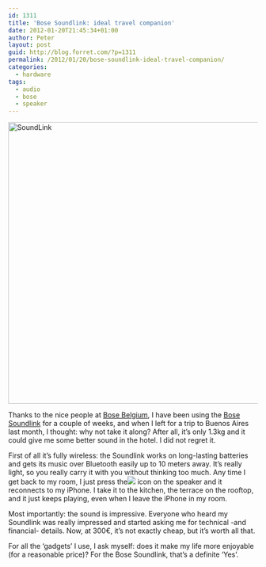 ```yaml
---
id: 1311
title: 'Bose Soundlink: ideal travel companion'
date: 2012-01-20T21:45:34+01:00
author: Peter
layout: post
guid: http://blog.forret.com/?p=1311
permalink: /2012/01/20/bose-soundlink-ideal-travel-companion/
categories:
  - hardware
tags:
  - audio
  - bose
  - speaker
---
```

<a title="SoundLink" href="https://www.flickr.com/photos/gential/14780877183/in/photolist-ow8RQ4-cNZMTh-byb26k-bWo1uY-bCtCeG-bZEZiw-bSoUfD-dCP8no-c3P7to-cxaXej-doJfTa-hygAgw-bUCb6N-bXYT8d-doJozs-bVXsxs-bxjkdq-doJowE-gYVLPv-doJfJD-bUCcdG-bUCbU9-bUCaem-bUCaAh-h4Jmko-gYUS4J-doJoGJ-bUCcHw-draBjP-bUCbty-cWqum3-doJorN-dxTuZQ-dxTw6W-draxwH-doJN5t-draJWf-dxTwbA-dxN3aa-da27yU-dxN4ax-gYUQ76-gYUTb1-dv1gVM-doJfDp-dF1Xin-doJoMG-doJVR9-dxzuwo-bmkHLd" data-flickr-embed="true"><img loading="lazy" src="https://c8.staticflickr.com/6/5557/14780877183_87d7e7cf4d_z.jpg" alt="SoundLink" width="640" height="569" /></a>

Thanks to the nice people at [Bose Belgium](http://www.bosebelgium.be), I have been using the [Bose Soundlink](http://www.engadget.com/2011/09/15/bose-unveils-soundlink-wireless-mobile-speaker-fancies-up-a2dp/) for a couple of weeks, and when I left for a trip to Buenos Aires last month, I thought: why not take it along? After all, it&#8217;s only 1.3kg and it could give me some better sound in the hotel. I did not regret it.

First of all it&#8217;s fully wireless: the Soundlink works on long-lasting batteries and gets its music over Bluetooth easily up to 10 meters away. It&#8217;s really light, so you really carry it with you without thinking too much. Any time I get back to my room, I just press the![](http://t1.gstatic.com/images?q=tbn:ANd9GcReETPMJkZPhE5qmy56gCjBGLcLLWYBiVFf35I6k8RjHWMFnIcO) icon on the speaker and it reconnects to my iPhone. I take it to the kitchen, the terrace on the rooftop, and it just keeps playing, even when I leave the iPhone in my room.

Most importantly: the sound is impressive. Everyone who heard my Soundlink was really impressed and started asking me for technical -and financial- details. Now, at 300€, it&#8217;s not exactly cheap, but it&#8217;s worth all that.

For all the &#8216;gadgets&#8217; I use, I ask myself: does it make my life more enjoyable (for a reasonable price)? For the Bose Soundlink, that&#8217;s a definite &#8216;Yes&#8217;.